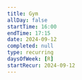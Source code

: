 ```yaml
---
title: Gym
allDay: false
startTime: 16:00
endTime: 17:15
date: 2024-09-12
completed: null
type: recurring
daysOfWeek: [R]
startRecur: 2024-09-12
---
```

